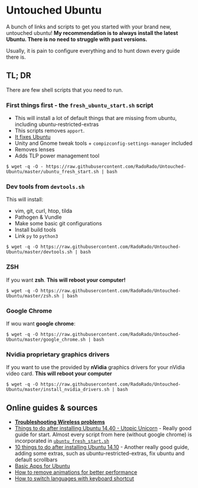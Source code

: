# Untouched Ubuntu

A bunch of links and scripts to get you started with your brand new, untouched ubuntu! **My recommendation is to always install the latest Ubuntu. There is no need to struggle with past versions.**

Usually, it is pain to configure everything and to hunt down every guide there is.

## TL; DR

There are few shell scripts that you need to run.

### First things first - the `fresh_ubuntu_start.sh` script

* This will install a lot of default things that are missing from ubuntu, including ubuntu-restricted-extras
* This scripts removes `apport`.
* [It fixes Ubuntu](https://fixubuntu.com/)
* Unity and Gnome tweak tools + `compizconfig-settings-manager` included
* Removes lenses
* Adds TLP power management tool

```
$ wget -q -O - https://raw.githubusercontent.com/RadoRado/Untouched-Ubuntu/master/ubuntu_fresh_start.sh | bash
```

### Dev tools from `devtools.sh`

This will install:

* vim, git, curl, htop, tilda
* Pathogen & Vundle
* Make some basic git configurations
* Install build tools
* Link `py` to `python3`

```
$ wget -q -O https://raw.githubusercontent.com/RadoRado/Untouched-Ubuntu/master/devtools.sh | bash
```

### ZSH

If you want **zsh**. **This will reboot your computer!**

```
$ wget -q -O https://raw.githubusercontent.com/RadoRado/Untouched-Ubuntu/master/zsh.sh | bash
```

### Google Chrome

If wou want **google chrome**:

```
$ wget -q -O https://raw.githubusercontent.com/RadoRado/Untouched-Ubuntu/master/google_chrome.sh | bash
```

### Nvidia proprietary graphics drivers

If you want to use the provided by **nVidia** graphics drivers for your nVidia video card. **This will reboot your computer**

```
$ wget -q -O https://raw.githubusercontent.com/RadoRado/Untouched-Ubuntu/master/install_nvidia_drivers.sh | bash
```

## Online guides & sources

* [**Troubleshooting Wireless problems**](https://help.ubuntu.com/community/WifiDocs/Driver/bcm43xx)
* [Things to do after installing Ubuntu 14.40 - Utopic Unicorn](http://howtoubuntu.org/things-to-do-after-installing-ubuntu-14-10-utopic-unicorn) - Really good guide for start. Almost every script from here (without google chrome) is incorporated in [`ubuntu_fresh_start.sh`](ubuntu_fresh_start.sh)
* [10 things to do after installing Ubuntu 14.10](http://scienceblogs.com/gregladen/2014/10/24/10-things-to-do-after-installing-ubuntu-14-10-utopic-unicorn/) - Another really good guide, adding some extras, such as ubuntu-restricted-extras, fix ubuntu and default scrollbars
* [Basic Apps for Ubuntu](http://www.omgubuntu.co.uk/2014/10/7-things-to-do-after-installing-ubuntu-14-10-utopic-unicorn)
* [How to remove animations for better performance](http://www.techdrivein.com/2014/11/20-things-todo-after-installing-ubuntu1410-ubuntu1404.html)
* [How to switch languages with keyboard shortcut](http://askubuntu.com/questions/68127/how-to-switch-language-keyboard-combination)

